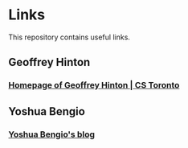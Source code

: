 # Links
This repository contains useful links.

## Geoffrey Hinton ##
### [Homepage of Geoffrey Hinton | CS Toronto](https://www.cs.toronto.edu/~hinton/) ###

## Yoshua Bengio ##
### [Yoshua Bengio's blog](https://yoshuabengio.org/) ###
